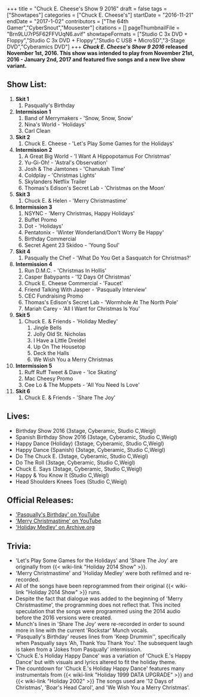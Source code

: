 +++
title = "Chuck E. Cheese's Show 9 2016"
draft = false
tags = ["Showtapes"]
categories = ["Chuck E. Cheese's"]
startDate = "2016-11-21"
endDate = "2017-1-02"
contributors = ["The 64th Gamer","CyberSnout","Mousester"]
citations = []
pageThumbnailFile = "Brn9LU7rP5F62FFVUqN6.avif"
showtapeFormats = ["Studio C 3x DVD + Floppy","Studio C 3x DVD + Floppy","Studio C USB + MicroSD","3-Stage DVD","Cyberamics DVD"]
+++
***Chuck E. Cheese's Show 9 2016* released November 1st, 2016.
This show was intended to play from November 21st, 2016 - January 2nd, 2017 and featured five songs and a new live show variant.**

## Show List:

1.  **Skit 1**
    1.  Pasqually's Birthday
2.  **Intermission 1**
    1.  Band of Merrymakers - 'Snow, Snow, Snow'
    2.  Nina's World - 'Holidays'
    3.  Carl Clean
3.  **Skit 2**
    1.  Chuck E. Cheese - 'Let's Play Some Games for the Holidays'
4.  **Intermission 2**
    1.  A Great Big World - 'I Want A Hippopotamus For Christmas'
    2.  Yu-Gi-Oh! - 'Astral's Observation'
    3.  Josh & The Jamtones - 'Chanukah Time'
    4.  Coldplay - 'Christmas Lights'
    5.  Skylanders Netflix Trailer
    6.  Thomas's Edison's Secret Lab - 'Christmas on the Moon'
5.  **Skit 3**
    1.  Chuck E. & Helen - 'Merry Christmastime'
6.  **Intermission 3**
    1.  NSYNC - 'Merry Christmas, Happy Holidays'
    2.  Buffet Promo
    3.  Dot - 'Holidays'
    4.  Pentatonix - 'Winter Wonderland/Don't Worry Be Happy'
    5.  Birthday Commercial
    6.  Secret Agent 23 Skidoo - 'Young Soul'
7.  **Skit 4**
    1.  Pasqually the Chef - 'What Do You Get a Sasquatch for Christmas?'
8.  **Intermission 4**
    1.  Run D.M.C. - 'Christmas In Hollis'
    2.  Casper Babypants - '12 Days Of Christmas'
    3.  Chuck E. Cheese Commercial - 'Faucet'
    4.  Friend Talking With Jasper - 'Pasqually Interview'
    5.  CEC Fundraising Promo
    6.  Thomas's Edison's Secret Lab - 'Wormhole At The North Pole'
    7.  Mariah Carey - 'All I Want for Christmas Is You'
9.  **Skit 5**
    1.  Chuck E. & Friends - 'Holiday Medley'
        1.  Jingle Bells
        2.  Jolly Old St. Nicholas
        3.  I Have a Little Dreidel
        4.  Up On The Housetop
        5.  Deck the Halls
        6.  We Wish You a Merry Christmas
10. **Intermission 5**
    1.  Ruff Ruff Tweet & Dave - 'Ice Skating'
    2.  Mac Cheesy Promo
    3.  Cee Lo & The Muppets - 'All You Need Is Love'
11. **Skit 6**
    1.  Chuck E. & Friends - 'Share The Joy'

## Lives:

- Birthday Show 2016 (3stage, Cyberamic, Studio C,Weigl)
- Spanish Birthday Show 2016 (3stage, Cyberamic, Studio C,Weigl)
- Happy Dance (Holiday) (3stage, Cyberamic, Studio C,Weigl)
- Happy Dance (Spanish) (3stage, Cyberamic, Studio C,Weigl)
- Do The Chuck E. (3stage, Cyberamic, Studio C,Weigl)
- Do The Roll (3stage, Cyberamic, Studio C,Weigl)
- Chuck E. Says (3stage, Cyberamic, Studio C,Weigl)
- Happy & You Know It (Studio C,Weigl)
- Head Shoulders Knees Toes (Studio C,Weigl)

## Official Releases:

- ['Pasqually's Birthday' on YouTube](https://www.youtube.com/watch?v=W1x4WbtJ9eA)
- ['Merry Christmastime' on YouTube](https://www.youtube.com/watch?v=VW3lvpzfUq4)
- ['Holiday Medley' on Archive.org](https://archive.org/details/unlistedcec/Holiday+Medley+++Chuck+E.+Cheese+Holiday+Songs+for+Kids.mp4)

## Trivia:

- 'Let's Play Some Games for the Holidays' and 'Share The Joy' are originally from {{< wiki-link "Holiday 2014 Show" >}}.
- 'Merry Christmastime' and 'Holiday Medley' were both refilmed and re-recorded.
- All of the songs have been reprogrammed from their original {{< wiki-link "Holiday 2014 Show" >}} runs.
- Despite the fact that dialogue was added to the beginning of 'Merry Christmastime', the programming does not reflect that. This incited speculation that the songs were programmed using the 2014 audio before the 2016 versions were created.
- Munch's lines in 'Share The Joy' were re-recorded in order to sound more in line with the current 'Rockstar' Munch vocals.
- 'Pasqually's Birthday' reuses lines from 'Keep Drummin'', specifically when Pasqually says 'Ah, Thank You Thank You'. The subsequent laugh is taken from a 'Jokes from Pasqually' intermission.
- 'Chuck E.'s Holiday Happy Dance' was a variation of 'Chuck E.'s Happy Dance' but with visuals and lyrics altered to fit the holiday theme.
- The countdown for 'Chuck E.'s Holiday Happy Dance' features many instrumentals from {{< wiki-link "Holiday 1999 DATA UPGRADE" >}} and {{< wiki-link "Holiday 2002" >}} The songs used are '12 Days of Christmas', 'Boar's Head Carol', and 'We Wish You a Merry Christmas'.
